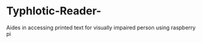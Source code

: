 # Typhlotic-Reader-
Aides in accessing printed text for visually impaired person  using raspberry pi
